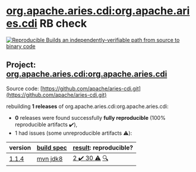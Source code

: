 [org.apache.aries.cdi:org.apache.aries.cdi](https://search.maven.org/artifact/org.apache.aries.cdi/org.apache.aries.cdi/) RB check
=======

[![Reproducible Builds](https://reproducible-builds.org/images/logos/rb.svg) an independently-verifiable path from source to binary code](https://reproducible-builds.org/)

## Project: [org.apache.aries.cdi:org.apache.aries.cdi](https://search.maven.org/artifact/org.apache.aries.cdi/org.apache.aries.cdi/)

Source code: [https://github.com/apache/aries-cdi.git](https://github.com/apache/aries-cdi.git)

rebuilding **1 releases** of org.apache.aries.cdi:org.apache.aries.cdi:
- **0** releases were found successfully **fully reproducible** (100% reproducible artifacts :heavy_check_mark:),
- 1 had issues (some unreproducible artifacts :warning:):

| version | [build spec](BUILDSPEC.md) | [result](https://reproducible-builds.org/docs/jvm/): reproducible? |
| -- | --------- | ------ |
| [1.1.4](https://search.maven.org/artifact/org.apache.aries.cdi/org.apache.aries.cdi/1.1.4/pom) | [mvn jdk8](aries-cdi-1.1.4.buildspec) | [2 :heavy_check_mark:  30 :warning:](org.apache.aries.cdi-1.1.4.buildcompare) [:mag:](org.apache.aries.cdi-1.1.4.diffoscope) |
